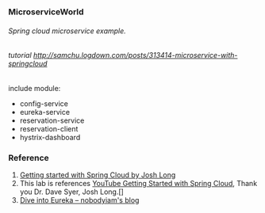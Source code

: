 ### MicroserviceWorld
###### Spring cloud microservice example.
###### tutorial http://samchu.logdown.com/posts/313414-microservice-with-springcloud
include module:
* config-service
* eureka-service
* reservation-service
* reservation-client
* hystrix-dashboard

### Reference
1. [Getting started with Spring Cloud by Josh Long](https://www.youtube.com/watch?v=SFDYdslOvu8)
2. This lab is references [YouTube Getting Started with Spring Cloud](https://www.youtube.com/watch?v=cCEvFDhe3os), Thank you Dr. Dave Syer, Josh Long.[]
3. [Dive into Eureka – nobodyiam's blog](http://nobodyiam.com/2016/06/25/dive-into-eureka/)
